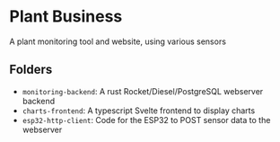 # Plant Business

A plant monitoring tool and website, using various sensors

## Folders

- `monitoring-backend`: A rust Rocket/Diesel/PostgreSQL webserver backend
- `charts-frontend`: A typescript Svelte frontend to display charts
- `esp32-http-client`: Code for the ESP32 to POST sensor data to the webserver
